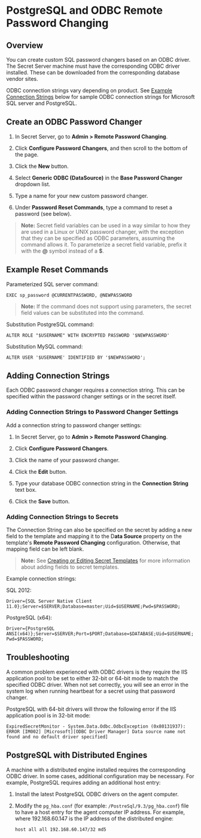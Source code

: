 [title]: # (PostgreSQL and ODBC Remote Password Changing)
[tags]: # (Remote Password Changing, PostgreSQL, odbc)
[priority]: # (1000)

# PostgreSQL and ODBC Remote Password Changing

## Overview

You can create custom SQL password changers based on an ODBC driver. The Secret Server machine must have the corresponding ODBC driver installed. These can be downloaded from the corresponding database vendor sites.

ODBC connection strings vary depending on product. See [Example Connection Strings](#example-connection-strings) below for sample ODBC connection strings for Microsoft SQL server and PostgreSQL.

## Create an ODBC Password Changer

1. In Secret Server, go to **Admin \> Remote Password Changing**.

2. Click **Configure Password Changers**, and then scroll to the bottom of the page.

2. Click the **New** button.

3. Select **Generic ODBC (DataSource)** in the **Base Password Changer** dropdown list.

3. Type a name for your new custom password changer.

4. Under **Password Reset Commands**, type a command to reset a password (see below).

> **Note:**  Secret field variables can be used in a way similar to how they are used in a Linux or UNIX password changer, with the exception that they can be specified as ODBC parameters, assuming the command allows it. To parameterize a secret field variable, prefix it with the **@** symbol instead of a **$**.

## Example Reset Commands

Parameterized SQL server command:

`EXEC sp_password @CURRENTPASSWORD, @NEWPASSWORD`

> **Note:**  If the command does not support using parameters, the secret field values can be substituted into the command.

Substitution PostgreSQL command:

`ALTER ROLE "$USERNAME" WITH ENCRYPTED PASSWORD '$NEWPASSWORD'`


Substitution MySQL command:

`ALTER USER '$USERNAME' IDENTIFIED BY '$NEWPASSWORD';`

##  Adding Connection Strings

Each ODBC password changer requires a connection string. This can be specified within the password changer settings or in the secret itself.

### Adding Connection Strings to Password Changer Settings

Add a connection string to password changer settings:

1. In Secret Server, go to **Admin \> Remote Password Changing**.

1. Click **Configure Password Changers**.

2. Click the name of your password changer.

2. Click the **Edit** button.

3. Type your database ODBC connection string in the **Connection String** text box.

3. Click the **Save** button.

### Adding Connection Strings to Secrets

The Connection String can also be specified on the secret by adding a new field to the template and mapping it to the D**ata Source** property on the template's **Remote Password Changing** configuration. Otherwise, that mapping field can be left blank.

> **Note:** See [Creating or Editing Secret Templates](../../secret-templates/managing-secret-templates/creating-or-editing-secret-templates/index.md) for more information about adding fields to secret templates.

Example connection strings:

SQL 2012:

`Driver={SQL Server Native Client 11.0};Server=$SERVER;Database=master;Uid=$USERNAME;Pwd=$PASSWORD;`

PostgreSQL (x64):

`Driver={PostgreSQL ANSI(x64)};Server=$SERVER;Port=$PORT;Database=$DATABASE;Uid=$USERNAME;Pwd=$PASSWORD;`

## Troubleshooting

A common problem experienced with ODBC drivers is they require the IIS application pool to be set to either 32-bit or 64-bit mode to match the specified ODBC driver. When not set correctly, you will see an error in the system log when running heartbeat for a secret using that password changer.

PostgreSQL with 64-bit drivers will throw the following error if the IIS application pool is in 32-bit mode:

`ExpiredSecretMonitor - System.Data.Odbc.OdbcException (0x80131937): ERROR [IM002] [Microsoft][ODBC Driver Manager] Data source name not found and no default driver specified]`

## PostgreSQL with Distributed Engines

A machine with a distributed engine installed requires the corresponding ODBC driver. In some cases, additional configuration may be necessary. For example, PostgreSQL requires adding an additional host entry:

1. Install the latest PostgreSQL ODBC drivers on the agent computer.

2. Modify the `pg_hba.conf` (for example: `/PostreSql/9.3/pg_hba.conf`) file to have a host entry for the agent computer IP address. For example, where 192.168.60.147 is the IP address of the distributed engine:

   `host all all 192.168.60.147/32 md5`
